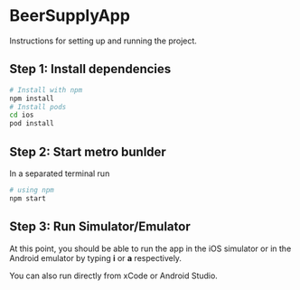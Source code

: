 # BeerSupplyApp

Instructions for setting up and running the project.

## Step 1: Install dependencies
```bash
# Install with npm
npm install
# Install pods
cd ios
pod install
```

## Step 2: Start metro bunlder
In a separated terminal run
```bash
# using npm
npm start
```

## Step 3: Run Simulator/Emulator
At this point, you should be able to run the app in the iOS simulator or in the Android emulator by typing **i** or **a** respectively.

You can also run directly from xCode or Android Studio.